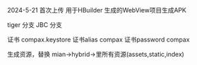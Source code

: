 2024-5-21 首次上传
用于HBuilder 生成的WebView项目生成APK

tiger 分支
JBC 分支

证书 compax.keystore
证书alias compax
证书password compax

生成资源，替换 mian->hybrid->里所有资源(assets,static,index)
